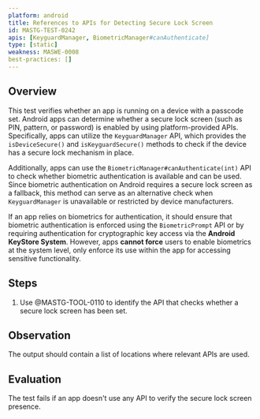 ```yaml
---
platform: android
title: References to APIs for Detecting Secure Lock Screen
id: MASTG-TEST-0242
apis: [KeyguardManager, BiometricManager#canAuthenticate]
type: [static]
weakness: MASWE-0008
best-practices: []
---
```


## Overview

This test verifies whether an app is running on a device with a passcode set. Android apps can determine whether a secure lock screen (such as PIN, pattern, or password) is enabled by using platform-provided APIs. Specifically, apps can utilize the `KeyguardManager` API, which provides the `isDeviceSecure()` and `isKeyguardSecure()` methods to check if the device has a secure lock mechanism in place.  

Additionally, apps can use the `BiometricManager#canAuthenticate(int)` API to check whether biometric authentication is available and can be used. Since biometric authentication on Android requires a secure lock screen as a fallback, this method can serve as an alternative check when `KeyguardManager` is unavailable or restricted by device manufacturers.  

If an app relies on biometrics for authentication, it should ensure that biometric authentication is enforced using the `BiometricPrompt` API or by requiring authentication for cryptographic key access via the **Android KeyStore System**. However, apps **cannot force** users to enable biometrics at the system level, only enforce its use within the app for accessing sensitive functionality.

## Steps

1. Use @MASTG-TOOL-0110 to identify the API that checks whether a secure lock screen has been set.

## Observation

The output should contain a list of locations where relevant APIs are used.

## Evaluation

The test fails if an app doesn't use any API to verify the secure lock screen presence.
